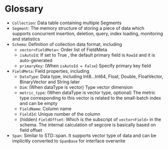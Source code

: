 # Glossary

- `Collection`: Data table containing multiple Segments
- `Segment`: The memory structure of storing a piece of data which supports concurrent insertion, deletion, query, index loading, monitoring and statistics
- `Schema`: Definition of collection data format, including
  - `vector<FieldMeta>`: Order list of FieldMeta
  - `isAutoId`: If set to True , the default primary field is `RowId` and it is auto-generated
  - `primaryKey`: (When `isAutoId = False`) Specify primary key field
- `FieldMeta`: Field properties, including
  - `DataType`: Data type, including Int8...Int64, Float, Double, FloatVector, BinaryVector and String later
  - `Dim`: (When dataType is vector) Type vector dimension
  - `metric_type`: (When dataType is vector type, optional) The metric type corresponding to this vector is related to the small-batch index and can be empty
  - `FieldName`: Column name
  - `FieldId`: Unique number of the column
  - (hidden) `FieldOffset`: Which is the subscript of `vector<Field>` in the schema. The internal calculation of segcore is basically based on field offset
- `Span`: Similar to STD::span. It supports vector type of data and can be implicitly converted to `SpanBase` for interface overwrite
